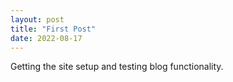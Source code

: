 ```yaml
---
layout: post
title: "First Post"
date: 2022-08-17
---
```

Getting the site setup and testing blog functionality.